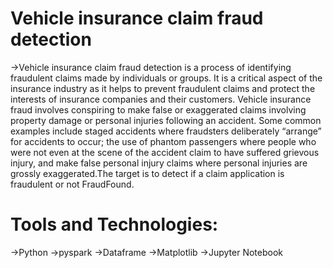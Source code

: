 # Vehicle insurance claim fraud detection
->Vehicle insurance claim fraud detection is a process of identifying fraudulent claims made by individuals or groups. It is a critical aspect of the insurance industry as it helps to prevent fraudulent claims and protect the interests of insurance companies and their customers. Vehicle insurance fraud involves conspiring to make false or exaggerated claims involving property damage or personal injuries following an accident. Some common examples include staged accidents where fraudsters deliberately “arrange” for accidents to occur; the use of phantom passengers where people who were not even at the scene of the accident claim to have suffered grievous injury, and make false personal injury claims where personal injuries are grossly exaggerated.The target is to detect if a claim application is fraudulent or not FraudFound.

# Tools and Technologies:
->Python
->pyspark
->Dataframe
->Matplotlib
->Jupyter Notebook
